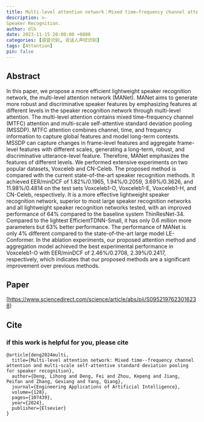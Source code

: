 ```yaml
---
title: Multi-level attention network：Mixed time–frequency channel attention and multi-scale self-attentive standard deviation pooling for speaker recognition
description: >-
Speaker Recognition.
author: dlh
date: 2023-11-15 20:00:00 +0800
categories: [语音识别, 说话人声纹识别]
tags: [Attention]
pin: false
---
```


## Abstract

In this paper, we propose a more efficient lightweight speaker recognition network, the multi-level attention network (MANet). MANet aims to generate more robust and discriminative speaker features by emphasizing features at different levels in the speaker recognition network through multi-level attention. The multi-level attention contains mixed time–frequency channel (MTFC) attention and multi-scale self-attentive standard deviation pooling (MSSDP). MTFC attention combines channel, time, and frequency information to capture global features and model long-term contexts. MSSDP can capture changes in frame-level features and aggregate frame-level features with different scales, generating a long-term, robust, and discriminative utterance-level feature. Therefore, MANet emphasizes the features of different levels. We performed extensive experiments on two popular datasets, Voxceleb and CN-Celeb. The proposed method is compared with the current state-of-the-art speaker recognition methods. It achieved EER/minDCF of 1.82%/0.1965, 1.94%/0.2059, 3.69%/0.3626, and 11.98%/0.4814 on the test sets Voxceleb1-O, Voxceleb1-E, Voxceleb1-H, and CN-Celeb, respectively. It is a more effective lightweight speaker recognition network, superior to most large speaker recognition networks and all lightweight speaker recognition networks tested, with an improved performance of 64% compared to the baseline system ThinResNet-34. Compared to the lightest EfficientTDNN-Small, it has only 0.6 million more parameters but 63% better performance. The performance of MANet is only 4% different compared to the state-of-the-art large model LE-Conformer. In the ablation experiments, our proposed attention method and aggregation model achieved the best experimental performance in Voxceleb1-O with EER/minDCF of 2.46%/0.2708, 2.39%/0.2417, respectively, which indicates that our proposed methods are a significant improvement over previous methods.

## Paper
[https://www.sciencedirect.com/science/article/abs/pii/S0952197623016238)

## Cite

### if this work is helpful for you, please cite
```
@article{deng2024multi,
  title={Multi-level attention network: Mixed time--frequency channel attention and multi-scale self-attentive standard deviation pooling for speaker recognition},
  author={Deng, Lihong and Deng, Fei and Zhou, Kepeng and Jiang, Peifan and Zhang, Gexiang and Yang, Qiang},
  journal={Engineering Applications of Artificial Intelligence},
  volume={128},
  pages={107439},
  year={2024},
  publisher={Elsevier}
}

```